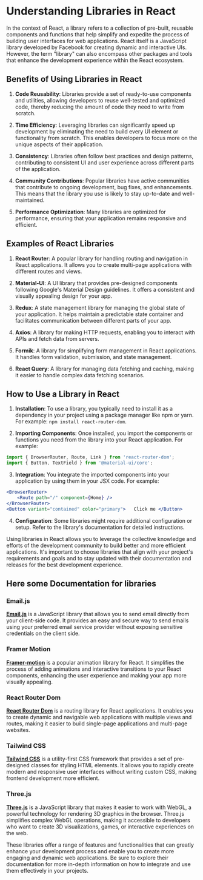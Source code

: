 # Understanding Libraries in React

In the context of React, a library refers to a collection of pre-built, reusable components and functions that help simplify and expedite the process of building user interfaces for web applications. React itself is a JavaScript library developed by Facebook for creating dynamic and interactive UIs. However, the term "library" can also encompass other packages and tools that enhance the development experience within the React ecosystem.

## Benefits of Using Libraries in React

1. **Code Reusability**: Libraries provide a set of ready-to-use components and utilities, allowing developers to reuse well-tested and optimized code, thereby reducing the amount of code they need to write from scratch.
    
2. **Time Efficiency**: Leveraging libraries can significantly speed up development by eliminating the need to build every UI element or functionality from scratch. This enables developers to focus more on the unique aspects of their application.
    
3. **Consistency**: Libraries often follow best practices and design patterns, contributing to consistent UI and user experience across different parts of the application.
    
4. **Community Contributions**: Popular libraries have active communities that contribute to ongoing development, bug fixes, and enhancements. This means that the library you use is likely to stay up-to-date and well-maintained.
    
5. **Performance Optimization**: Many libraries are optimized for performance, ensuring that your application remains responsive and efficient.
    

## Examples of React Libraries

1. **React Router**: A popular library for handling routing and navigation in React applications. It allows you to create multi-page applications with different routes and views.
    
2. **Material-UI**: A UI library that provides pre-designed components following Google's Material Design guidelines. It offers a consistent and visually appealing design for your app.
    
3. **Redux**: A state management library for managing the global state of your application. It helps maintain a predictable state container and facilitates communication between different parts of your app.
    
4. **Axios**: A library for making HTTP requests, enabling you to interact with APIs and fetch data from servers.
    
5. **Formik**: A library for simplifying form management in React applications. It handles form validation, submission, and state management.
    
6. **React Query**: A library for managing data fetching and caching, making it easier to handle complex data fetching scenarios.
    

## How to Use a Library in React

1. **Installation**: To use a library, you typically need to install it as a dependency in your project using a package manager like npm or yarn. For example: `npm install react-router-dom`.
    
2. **Importing Components**: Once installed, you import the components or functions you need from the library into your React application. For example:
    

```jsx
import { BrowserRouter, Route, Link } from 'react-router-dom'; 
import { Button, TextField } from '@material-ui/core';
```

3. **Integration**: You integrate the imported components into your application by using them in your JSX code. For example:

```jsx
<BrowserRouter>   
	<Route path="/" component={Home} /> 
</BrowserRouter>  
<Button variant="contained" color="primary">   Click me </Button>
```

4. **Configuration**: Some libraries might require additional configuration or setup. Refer to the library's documentation for detailed instructions.

Using libraries in React allows you to leverage the collective knowledge and efforts of the development community to build better and more efficient applications. It's important to choose libraries that align with your project's requirements and goals and to stay updated with their documentation and releases for the best development experience.

## Here some Documentation for libraries

### Email.js

[**Email.js**](language/React/Module/Email.js) is a JavaScript library that allows you to send email directly from your client-side code. It provides an easy and secure way to send emails using your preferred email service provider without exposing sensitive credentials on the client side.

### Framer Motion

**[Framer-motion](language/React/Module/Framer-motion)** is a popular animation library for React. It simplifies the process of adding animations and interactive transitions to your React components, enhancing the user experience and making your app more visually appealing.

### React Router Dom

**[React Router Dom](language/React/Module/React_Router_Dom)** is a routing library for React applications. It enables you to create dynamic and navigable web applications with multiple views and routes, making it easier to build single-page applications and multi-page websites.

### Tailwind CSS

**[Tailwind CSS](language/React/Module/Tailwindcss)** is a utility-first CSS framework that provides a set of pre-designed classes for styling HTML elements. It allows you to rapidly create modern and responsive user interfaces without writing custom CSS, making frontend development more efficient.

### Three.js

**[Three.js](language/Module/Three.js)** is a JavaScript library that makes it easier to work with WebGL, a powerful technology for rendering 3D graphics in the browser. Three.js simplifies complex WebGL operations, making it accessible to developers who want to create 3D visualizations, games, or interactive experiences on the web.

These libraries offer a range of features and functionalities that can greatly enhance your development process and enable you to create more engaging and dynamic web applications. Be sure to explore their documentation for more in-depth information on how to integrate and use them effectively in your projects.